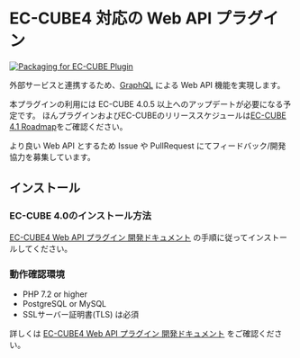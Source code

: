 # EC-CUBE4 対応の Web API プラグイン

[![Packaging for EC-CUBE Plugin](https://github.com/EC-CUBE/eccube-api4/actions/workflows/main.yml/badge.svg)](https://github.com/EC-CUBE/eccube-api4/actions/workflows/main.yml)

外部サービスと連携するため、[GraphQL](https://graphql.org) による Web API 機能を実現します。

本プラグインの利用には EC-CUBE 4.0.5 以上へのアップデートが必要になる予定です。
ほんプラグインおよびEC-CUBEのリリーススケジュールは[EC-CUBE 4.1 Roadmap](https://github.com/EC-CUBE/ec-cube/issues/4603)をご確認ください。

より良い Web API とするため Issue や PullRequest にてフィードバック/開発協力を募集しています。


## インストール

### EC-CUBE 4.0のインストール方法

[EC-CUBE4 Web API プラグイン 開発ドキュメント](https://doc.ec-cube.net/eccube-api4/) の手順に従ってインストールしてください。

### 動作確認環境

* PHP 7.2 or higher
* PostgreSQL or MySQL
* SSLサーバー証明書(TLS) は必須

詳しくは [EC-CUBE4 Web API プラグイン 開発ドキュメント](https://doc.ec-cube.net/eccube-api4/) をご確認ください。
